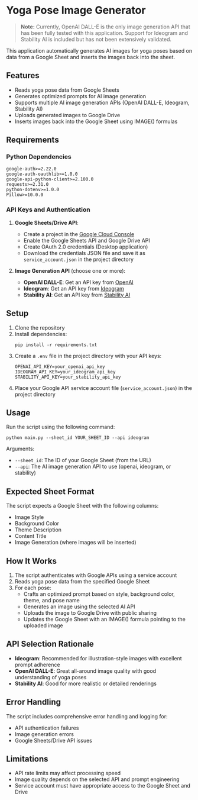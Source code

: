 # Yoga Pose Image Generator

> **Note:** Currently, OpenAI DALL-E is the only image generation API that has been fully tested with this application. Support for Ideogram and Stability AI is included but has not been extensively validated.

This application automatically generates AI images for yoga poses based on data from a Google Sheet and inserts the images back into the sheet.

## Features

- Reads yoga pose data from Google Sheets
- Generates optimized prompts for AI image generation
- Supports multiple AI image generation APIs (OpenAI DALL-E, Ideogram, Stability AI)
- Uploads generated images to Google Drive
- Inserts images back into the Google Sheet using IMAGE() formulas

## Requirements

### Python Dependencies

```
google-auth>=2.22.0
google-auth-oauthlib>=1.0.0
google-api-python-client>=2.100.0
requests>=2.31.0
python-dotenv>=1.0.0
Pillow>=10.0.0
```

### API Keys and Authentication

1. **Google Sheets/Drive API**:
   - Create a project in the [Google Cloud Console](https://console.cloud.google.com/)
   - Enable the Google Sheets API and Google Drive API
   - Create OAuth 2.0 credentials (Desktop application)
   - Download the credentials JSON file and save it as `service_account.json` in the project directory

2. **Image Generation API** (choose one or more):
   - **OpenAI DALL-E**: Get an API key from [OpenAI](https://platform.openai.com/)
   - **Ideogram**: Get an API key from [Ideogram](https://ideogram.ai/)
   - **Stability AI**: Get an API key from [Stability AI](https://stability.ai/)

## Setup

1. Clone the repository
2. Install dependencies:
   ```
   pip install -r requirements.txt
   ```
3. Create a `.env` file in the project directory with your API keys:
   ```
   OPENAI_API_KEY=your_openai_api_key
   IDEOGRAM_API_KEY=your_ideogram_api_key
   STABILITY_API_KEY=your_stability_api_key
   ```
4. Place your Google API service account file (`service_account.json`) in the project directory

## Usage

Run the script using the following command:

```
python main.py --sheet_id YOUR_SHEET_ID --api ideogram
```

Arguments:
- `--sheet_id`: The ID of your Google Sheet (from the URL)
- `--api`: The AI image generation API to use (openai, ideogram, or stability)

## Expected Sheet Format

The script expects a Google Sheet with the following columns:
- Image Style
- Background Color
- Theme Description
- Content Title
- Image Generation (where images will be inserted)

## How It Works

1. The script authenticates with Google APIs using a service account
2. Reads yoga pose data from the specified Google Sheet
3. For each pose:
   - Crafts an optimized prompt based on style, background color, theme, and pose name
   - Generates an image using the selected AI API
   - Uploads the image to Google Drive with public sharing
   - Updates the Google Sheet with an IMAGE() formula pointing to the uploaded image

## API Selection Rationale

- **Ideogram**: Recommended for illustration-style images with excellent prompt adherence
- **OpenAI DALL-E**: Great all-around image quality with good understanding of yoga poses
- **Stability AI**: Good for more realistic or detailed renderings

## Error Handling

The script includes comprehensive error handling and logging for:
- API authentication failures
- Image generation errors
- Google Sheets/Drive API issues

## Limitations

- API rate limits may affect processing speed
- Image quality depends on the selected API and prompt engineering
- Service account must have appropriate access to the Google Sheet and Drive

